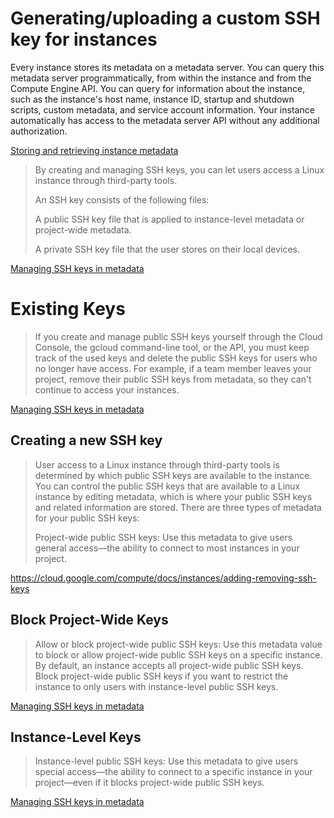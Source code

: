 # Generating/uploading a custom SSH key for instances

Every instance stores its metadata on a metadata server. You can query this metadata server programmatically, from within the instance and from the Compute Engine API. You can query for information about the instance, such as the instance's host name, instance ID, startup and shutdown scripts, custom metadata, and service account information. Your instance automatically has access to the metadata server API without any additional authorization.

[Storing and retrieving instance metadata](https://cloud.google.com/compute/docs/storing-retrieving-metadata)

> By creating and managing SSH keys, you can let users access a Linux instance through third-party tools.
> 
> An SSH key consists of the following files:
> 
> A public SSH key file that is applied to instance-level metadata or project-wide metadata.
>
> A private SSH key file that the user stores on their local devices.

[Managing SSH keys in metadata](https://cloud.google.com/compute/docs/instances/adding-removing-ssh-keys)

# Existing Keys

> If you create and manage public SSH keys yourself through the Cloud Console, the gcloud command-line tool, or the API, you must keep track of the used keys and delete the public SSH keys for users who no longer have access. For example, if a team member leaves your project, remove their public SSH keys from metadata, so they can't continue to access your instances.

[Managing SSH keys in metadata](https://cloud.google.com/compute/docs/instances/adding-removing-ssh-keys)

## Creating a new SSH key

> User access to a Linux instance through third-party tools is determined by which public SSH keys are available to the instance. You can control the public SSH keys that are available to a Linux instance by editing metadata, which is where your public SSH keys and related information are stored. There are three types of metadata for your public SSH keys:
>
> Project-wide public SSH keys: Use this metadata to give users general access—the ability to connect to most instances in your project.

https://cloud.google.com/compute/docs/instances/adding-removing-ssh-keys

## Block Project-Wide Keys

> Allow or block project-wide public SSH keys: Use this metadata value to block or allow project-wide public SSH keys on a specific instance. By default, an instance accepts all project-wide public SSH keys. Block project-wide public SSH keys if you want to restrict the instance to only users with instance-level public SSH keys.

[Managing SSH keys in metadata](https://cloud.google.com/compute/docs/instances/adding-removing-ssh-keys)

## Instance-Level Keys

> Instance-level public SSH keys: Use this metadata to give users special access—the ability to connect to a specific instance in your project—even if it blocks project-wide public SSH keys.

[Managing SSH keys in metadata](https://cloud.google.com/compute/docs/instances/adding-removing-ssh-keys)
